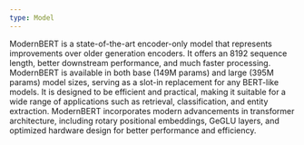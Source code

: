 ```yaml
---
type: Model
---
```


ModernBERT is a state-of-the-art encoder-only model that represents improvements over older generation encoders. It offers an 8192 sequence length, better downstream performance, and much faster processing. ModernBERT is available in both base (149M params) and large (395M params) model sizes, serving as a slot-in replacement for any BERT-like models. It is designed to be efficient and practical, making it suitable for a wide range of applications such as retrieval, classification, and entity extraction. ModernBERT incorporates modern advancements in transformer architecture, including rotary positional embeddings, GeGLU layers, and optimized hardware design for better performance and efficiency.